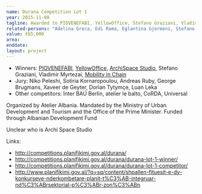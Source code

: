 ```yaml
---
name: Durana Competition Lot 1
year: 2015-11-08
tagline: Awarded to PIOVENEFABI, YellowOffice, Stefano Graziani, Vladimir Myrtezai, Mobility in Chain
related-persons: "Adelina Greca, Edi Rama, Eglantina Gjermeni, Stefano Graziani, Benet Beci, Ambra Fabi, Giovanni Piovene, Vladimir Myrtezai, Niko Peleshi, Sotiria Kornaropoulou, Andreas Ruby, George Brugmans, Xaveer de Geyter, Dorian Tytymçe, Luan Leka"
value: €65,000
area:
enddate:
layout: project
---
```

* Winners: [PIOVENEFABI](http://www.piovenefabi.it/), [YellowOffice](http://www.yellowoffice.it/index.php/durana-competition-first-prize/), [ArchiSpace Studio](http://www.archi-space.com/), Stefano Graziani, Vladimir Myrtezai, [Mobility in Chain](http://www.michain.com/)
* Jury: Niko Peleshi, Sotiria Kornaropoulou, Andreas Ruby, George Brugmans, Xaveer de Geyter, Dorian Tytymçe, Luan Leka
* Other competitors: Inter BAÚ Berlin, atelier le balto, CoRDA, Universal

Organized by Atelier Albania.
Mandated by the Ministry of Urban Development and Tourism and the Office of the Prime Minister.
Funded through Albanian Development Fund

Unclear who is Archi Space Studio

Links:
* <http://competitions.planifikimi.gov.al/durana/>
* <http://competitions.planifikimi.gov.al/durana/durana-lot-1-winner/>
* <http://competitions.planifikimi.gov.al/durana/durana-lot-1-competitor/>
* <http://www.planifikimi.gov.al/?q=sq/content/shpallen-fituesit-e-dy-konkurseve-nderkombetare-planit-t%C3%AB-integruar-nd%C3%ABrsektorial-p%C3%ABr-zon%C3%ABn>
